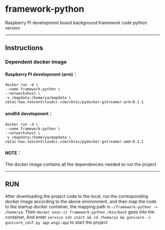 # framework-python
Raspberry PI development board background framework code python version

---
## Instructions
### Dependent docker image
#### Raspberry PI development (arm)：
```shell
docker run -d \
--name framework-python \
--network=host \
-v /mapdata:/home/ya/mapdata \
cbtai-hao.tencentcloudcr.com/cbtai/pydocker-gstreamer-arm:0.1.1
```
#### amd64 development：
```shell
docker run -d \
--name framework-python \
--network=host \
-v /mapdata:/home/ya/mapdata \
cbtai-hao.tencentcloudcr.com/cbtai/pydocker-gstreamer-amd:0.1.1
```
#### NOTE：
The docker image contains all the dependencies needed to run the project

---
## RUN
After downloading the project code to the local, run the corresponding docker image according to the above environment, and then map the code to the startup docker container, the mapping path is `~/framework-python -> /home/ya`. Then `docker exec-it framework-python /bin/bash` goes into the container, And enter `service ssh start && cd /home/ya && gunicorn -c gunicorn_conf.py app.wsgi:app` to start the project

